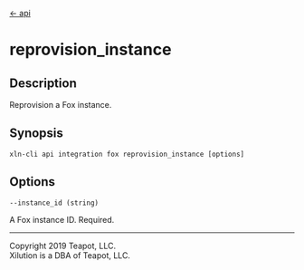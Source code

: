 [<- api](../../../api/index.md)

# reprovision_instance

## Description

Reprovision a Fox instance.

## Synopsis

```
xln-cli api integration fox reprovision_instance [options]
```

## Options

`--instance_id (string)`

A Fox instance ID. Required.

---
Copyright 2019 Teapot, LLC.  
Xilution is a DBA of Teapot, LLC.
